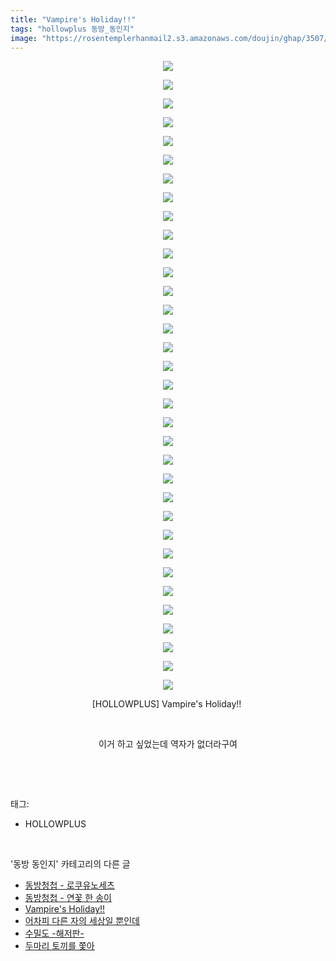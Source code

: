 ```yaml
---
title: "Vampire's Holiday!!"
tags: "hollowplus 동방_동인지"
image: "https://rosentemplerhanmail2.s3.amazonaws.com/doujin/ghap/3507/001.jpg"
---
```

<div class="article">
<p style="text-align: center; clear: none; float: none;"><img src="{{ site.imgserver12 }}/ghap/3507/001.jpg"/></p>
<p style="text-align: center; clear: none; float: none;"><img src="{{ site.imgserver12 }}/ghap/3507/002.jpg"/></p>
<p style="text-align: center; clear: none; float: none;"><img src="{{ site.imgserver12 }}/ghap/3507/003.jpg"/></p>
<p style="text-align: center; clear: none; float: none;"><img src="{{ site.imgserver12 }}/ghap/3507/004.jpg"/></p>
<p style="text-align: center; clear: none; float: none;"><img src="{{ site.imgserver12 }}/ghap/3507/005.jpg"/></p>
<p style="text-align: center; clear: none; float: none;"><img src="{{ site.imgserver12 }}/ghap/3507/006.jpg"/></p>
<p style="text-align: center; clear: none; float: none;"><img src="{{ site.imgserver12 }}/ghap/3507/007.jpg"/></p>
<p style="text-align: center; clear: none; float: none;"><img src="{{ site.imgserver12 }}/ghap/3507/008.jpg"/></p>
<p style="text-align: center; clear: none; float: none;"><img src="{{ site.imgserver12 }}/ghap/3507/009.jpg"/></p>
<p style="text-align: center; clear: none; float: none;"><img src="{{ site.imgserver12 }}/ghap/3507/010.jpg"/></p>
<p style="text-align: center; clear: none; float: none;"><img src="{{ site.imgserver12 }}/ghap/3507/011.jpg"/></p>
<p style="text-align: center; clear: none; float: none;"><img src="{{ site.imgserver12 }}/ghap/3507/012.jpg"/></p>
<p style="text-align: center; clear: none; float: none;"><img src="{{ site.imgserver12 }}/ghap/3507/013.jpg"/></p>
<p style="text-align: center; clear: none; float: none;"><img src="{{ site.imgserver12 }}/ghap/3507/014.jpg"/></p>
<p style="text-align: center; clear: none; float: none;"><img src="{{ site.imgserver12 }}/ghap/3507/015.jpg"/></p>
<p style="text-align: center; clear: none; float: none;"><img src="{{ site.imgserver12 }}/ghap/3507/016.jpg"/></p>
<p style="text-align: center; clear: none; float: none;"><img src="{{ site.imgserver12 }}/ghap/3507/017.jpg"/></p>
<p style="text-align: center; clear: none; float: none;"><img src="{{ site.imgserver12 }}/ghap/3507/018.jpg"/></p>
<p style="text-align: center; clear: none; float: none;"><img src="{{ site.imgserver12 }}/ghap/3507/019.jpg"/></p>
<p style="text-align: center; clear: none; float: none;"><img src="{{ site.imgserver12 }}/ghap/3507/020.jpg"/></p>
<p style="text-align: center; clear: none; float: none;"><img src="{{ site.imgserver12 }}/ghap/3507/021.jpg"/></p>
<p style="text-align: center; clear: none; float: none;"><img src="{{ site.imgserver12 }}/ghap/3507/022.jpg"/></p>
<p style="text-align: center; clear: none; float: none;"><img src="{{ site.imgserver12 }}/ghap/3507/023.jpg"/></p>
<p style="text-align: center; clear: none; float: none;"><img src="{{ site.imgserver12 }}/ghap/3507/024.jpg"/></p>
<p style="text-align: center; clear: none; float: none;"><img src="{{ site.imgserver12 }}/ghap/3507/025.jpg"/></p>
<p style="text-align: center; clear: none; float: none;"><img src="{{ site.imgserver12 }}/ghap/3507/026.jpg"/></p>
<p style="text-align: center; clear: none; float: none;"><img src="{{ site.imgserver12 }}/ghap/3507/027.jpg"/></p>
<p style="text-align: center; clear: none; float: none;"><img src="{{ site.imgserver12 }}/ghap/3507/028.jpg"/></p>
<p style="text-align: center; clear: none; float: none;"><img src="{{ site.imgserver12 }}/ghap/3507/029.jpg"/></p>
<p style="text-align: center; clear: none; float: none;"><img src="{{ site.imgserver12 }}/ghap/3507/030.jpg"/></p>
<p style="text-align: center; clear: none; float: none;"><img src="{{ site.imgserver12 }}/ghap/3507/031.jpg"/></p>
<p style="text-align: center; clear: none; float: none;"><img src="{{ site.imgserver12 }}/ghap/3507/032.jpg"/></p>
<p style="text-align: center; clear: none; float: none;"><img src="{{ site.imgserver12 }}/ghap/3507/033.jpg"/></p>
<p style="text-align: center; clear: none; float: none;"><img src="{{ site.imgserver12 }}/ghap/3507/034.jpg"/></p>
<p style="text-align: center; clear: none; float: none;">[HOLLOWPLUS] Vampire's Holiday!! </p>
<p style="text-align: center; clear: none; float: none;"><br/></p>
<p style="text-align: center; clear: none; float: none;">이거 하고 싶었는데 역자가 없더라구여</p>
<p><br/></p>
</div><br/>
<div class="tagTrail">
<p>태그: </p>
<ul>
<li>HOLLOWPLUS</li>
</ul>
</div><br/>
<div class="another">
<p>'동방 동인지' 카테고리의 다른 글</p>
<ul>
<li><a href="/ghap_3519">동방청첩 - 로쿠유노세츠</a></li>
<li><a href="/ghap_3518">동방청첩 - 연꽃 한 송이</a></li>
<li><a href="/ghap_3507">Vampire's Holiday!!</a></li>
<li><a href="/ghap_3506">어차피 다른 자의 세상일 뿐인데</a></li>
<li><a href="/ghap_3499">수밀도 -해저판-</a></li>
<li><a href="/ghap_3492">두마리 토끼를 쫓아</a></li>
</ul>
</div><br/>
<div class="cb_module cb_fluid">
<div class="cb_wrt cb_profile">
</div><!-- commentList close -->
</div><br/>
